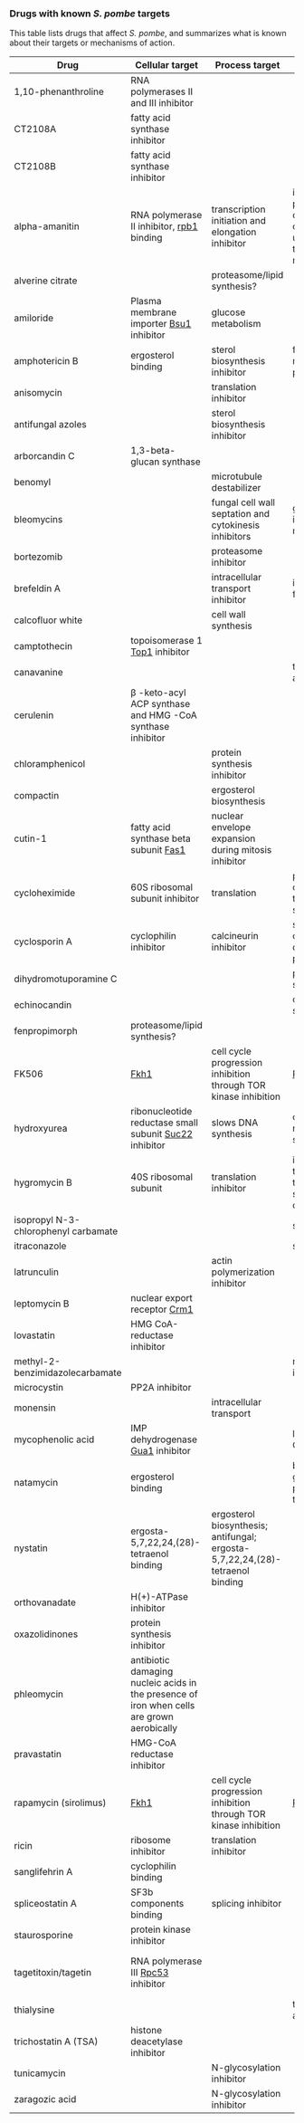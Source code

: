 ### Drugs with known *S. pombe* targets

This table lists drugs that affect *S. pombe*, and summarizes what is
known about their targets or mechanisms of action.


Drug | Cellular target | Process target | Other | Reference
-----|-----------------|----------------|-------|----------
1,10-phenanthroline | RNA polymerases II and III inhibitor ||| [PMID:27518095](https://www.pombase.org/reference/PMID:27518095) 
CT2108A | fatty acid synthase inhibitor | | 
CT2108B | fatty acid synthase inhibitor | | 
alpha-amanitin | RNA polymerase II inhibitor, [rpb1](https://www.pombase.org/gene/SPBC28F2.12) binding | transcription initiation and elongation inhibitor | interferes with a protein conformational change underlying the transcription mechanism | [PMID:11805306](https://www.pombase.org/reference/PMID:11805306)
alverine citrate | | proteasome/lipid synthesis? |  
amiloride | Plasma membrane importer [Bsu1](https://www.pombase.org/gene/SPAC17A2.01) inhibitor | glucose metabolism | |[PMID:15701794](https://www.pombase.org/reference/PMID:15701794), [PMID:8431459](https://www.pombase.org/reference/PMID:8431459)
amphotericin B | ergosterol binding | sterol biosynthesis inhibitor | forms membrane pores |  
anisomycin | | translation inhibitor |  
antifungal azoles | | sterol biosynthesis inhibitor |  
arborcandin C | 1,3-beta-glucan synthase |  
benomyl | | microtubule destabilizer |  
bleomycins | | fungal cell wall septation and cytokinesis inhibitors | gamma irradiation mimetic | [Forsburg lab](https://dornsife.usc.edu/pombenet/drugs/) 
bortezomib | | proteasome inhibitor || [PMID:25908789](https://www.pombase.org/reference/PMID:25908789) 
brefeldin A | | intracellular transport inhibitor | inhibits the GEFs for class II ARFs | [PMID:27191590](https://www.pombase.org/reference/PMID:27191590) 
calcofluor white | | cell wall synthesis |  
camptothecin | topoisomerase 1 [Top1](https://www.pombase.org/gene/SPBC1703.14c)  inhibitor |  
canavanine ||| toxic analog of arginine | 
cerulenin | β -keto-acyl ACP synthase and HMG -CoA synthase inhibitor || | [PMID:30003614](https://www.pombase.org/reference/PMID:30003614) 
chloramphenicol || protein synthesis inhibitor |  
compactin | | ergosterol biosynthesis |  
cutin-1 | fatty acid synthase beta subunit [Fas1](https://www.pombase.org/gene/SPAC926.09c) | nuclear envelope expansion during mitosis inhibitor | | [PMID:26869222](https://www.pombase.org/reference/PMID:26869222) 
cycloheximide | 60S ribosomal subunit inhibitor | translation | prevents release of deacetylated tRNA from the E site |  
cyclosporin A | cyclophilin inhibitor | calcineurin inhibitor |several cyclophilins described in S. pombe| [PMID:16134115](https://www.pombase.org/reference/PMID:16134115) 
dihydromotuporamine C | | | proteasome/lipid synthesis? |  
echinocandin | | | cell wall synthesis |  
fenpropimorph | proteasome/lipid synthesis? |  
FK506 | [Fkh1](https://www.pombase.org/gene/SPBC839.17c) | cell cycle progression inhibition through TOR kinase inhibition | [PMID:11335722](https://www.pombase.org/reference/PMID:11335722) 
hydroxyurea | ribonucleotide reductase small subunit [Suc22](https://www.pombase.org/gene/SPBC25D12.04) inhibitor | slows DNA synthesis | causes replication fork stalling |  [PMID:27869662](https://www.pombase.org/reference/PMID:27869662)
hygromycin B | 40S ribosomal subunit| translation inhibitor | interferes with translocation of tRNA from the A site to the P site of the ribosome |  
isopropyl N-3-chlorophenyl carbamate | | | spindle poison |  
itraconazole | | | spindle poison |  
latrunculin | | actin polymerization inhibitor |  
leptomycin B | nuclear export receptor [Crm1](https://www.pombase.org/gene/SPAC1805.17) |  
lovastatin | HMG CoA-reductase inhibitor |  
methyl-2-benzimidazolecarbamate | | | reversible MT inhibitor |  
microcystin | PP2A inhibitor | || [PMID:29079657](https://www.pombase.org/reference/PMID:29079657)
monensin | |  intracellular transport |  
mycophenolic acid | IMP dehydrogenase [Gua1](https://www.pombase.org/gene/SPBC2F12.14c) inhibitor || limits cellular GTP pools| [PMID:11535588](https://www.pombase.org/reference/PMID:11535588)
natamycin | ergosterol binding| | blocks fungal growth without permeabilizing the membrane |  
nystatin | ergosta-5,7,22,24,(28)-tetraenol binding | ergosterol biosynthesis; antifungal; ergosta-5,7,22,24,(28)-tetraenol binding |  
orthovanadate | H(+)-ATPase inhibitor | | | [PMID:8431459](https://www.pombase.org/reference/PMID:8431459) 
oxazolidinones | protein synthesis inhibitor |  
phleomycin | antibiotic damaging nucleic acids in the presence of iron when cells are grown aerobically ||| [PMID:17724773](https://www.pombase.org/reference/PMID:17724773)  
pravastatin | HMG-CoA reductase inhibitor |  
rapamycin (sirolimus) | [Fkh1](https://www.pombase.org/gene/SPBC839.17c) | cell cycle progression inhibition through TOR kinase inhibition | [PMID:11335722](https://www.pombase.org/reference/PMID:11335722) 
ricin | ribosome inhibitor | translation inhibitor | |  
sanglifehrin A | cyclophilin binding|  
spliceostatin A | SF3b components binding | splicing inhibitor || [PMID:17961508](https://www.pombase.org/reference/PMID:17961508) 
staurosporine | protein kinase inhibitor |  
tagetitoxin/tagetin | RNA polymerase III [Rpc53](https://www.pombase.org/gene/SPCC18.07) inhibitor | || [RNA polymerases and associated factors](https://books.google.co.uk/books?id=zYlqeJAi0igC&pg=PA173&lpg=PA173&dq=tagetitoxin+pombe&source=bl&ots=zENTjUISTy&sig=ACfU3U2_CsWzJPojjmBVgRvbvm3bi0x5lQ&hl=en&sa=X&ved=2ahUKEwjh0IDe75nnAhUHZMAKHcM7CV8Q6AEwBXoECFgQAQ#v=onepage&q=tagetitoxin%20pombe&f=false) 
thialysine | || toxic lysine analogue |  
trichostatin A (TSA) | histone deacetylase inhibitor ||| [PMID:19723888](https://www.pombase.org/reference/PMID:19723888) 
tunicamycin | | N-glycosylation inhibitor|  
zaragozic acid | | N-glycosylation inhibitor |  
